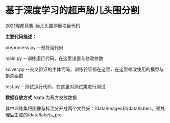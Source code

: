 # 基于深度学习的超声胎儿头围分割
2021理邦竞赛-胎儿头围测量项目代码

**主要代码描述：**

preprocess.py --预处理代码

main.py --训练运行代码，在这里设置与修改参数

solver.py --交叉验证的主体代码，训练验证都在这里，在这里修改使用的模型与损失函数

test.py --测试运行代码，在这里对测试集进行测试

**数据存放方式**
/data 为赛方发放数据

其中训练集将图像与标注分开成两个文件夹：/data/images和/data/labels，预处理后生成的/data/labels_pre
